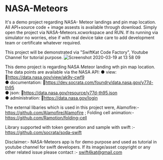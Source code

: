 # NASA-Meteors
It's a demo project regarding NASA- Meteor landings and pin map location.
All API+source code + image assests is available through download. 
Simply open the project via NASA-Meteors.xcworkspace and RUN.
If its running via simulator no worries, else if with real device take care to add development team or certificate whatever required.

This project will be demonstrated via "SwiftKat Code Factory", Youtube Channel for tutorial purpose.
![Screenshot 2020-03-19 at 13 58 09](https://user-images.githubusercontent.com/37884888/77046836-b1d45300-69e9-11ea-96b4-c3adc3f49829.png)














This demo project is regarding NASA Meteor landing wth pin map location. 
The data points are available via the NASA API: 
● view: https://data.nasa.gov/view/ak9y-cwf9  
● documentation: https://dev.socrata.com/foundry/data.nasa.gov/y77d-th95  
● json: https://data.nasa.gov/resource/y77d-th95.json  
● administration: https://data.nasa.gov/login 

The external libaries which is used in this project were,
Alamofire:- https://github.com/Alamofire/Alamofire ;
Folding cell animation:- https://github.com/Ramotion/folding-cell

Library supported with token generation and sample with swift :- https://github.com/socrata/soda-swift

Disclaimer:- NASA-Meteors app is for demo purpose and used as tutorial in youtube channel for swift developers. If its image/asset copyright or any other related issue please contact :- swift4kat@gmail.com
